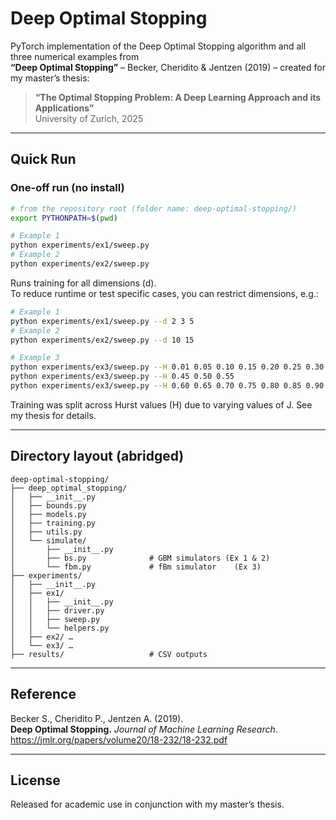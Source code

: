 # Deep Optimal Stopping

PyTorch implementation of the Deep Optimal Stopping algorithm and all three numerical examples from  
**“Deep Optimal Stopping”** – Becker, Cheridito & Jentzen (2019) – created for my master’s thesis:

> **“The Optimal Stopping Problem: A Deep Learning Approach and its Applications”**  
> University of Zurich, 2025

---

## Quick Run

### One-off run (no install)

```bash
# from the repository root (folder name: deep-optimal-stopping/)
export PYTHONPATH=$(pwd)
```
```bash
# Example 1
python experiments/ex1/sweep.py
# Example 2
python experiments/ex2/sweep.py
```

Runs training for all dimensions (d).  
To reduce runtime or test specific cases, you can restrict dimensions, e.g.:


```bash
# Example 1
python experiments/ex1/sweep.py --d 2 3 5
# Example 2
python experiments/ex2/sweep.py --d 10 15
```

```bash
# Example 3
python experiments/ex3/sweep.py --H 0.01 0.05 0.10 0.15 0.20 0.25 0.30 0.35 0.40
python experiments/ex3/sweep.py --H 0.45 0.50 0.55
python experiments/ex3/sweep.py --H 0.60 0.65 0.70 0.75 0.80 0.85 0.90 0.95 1.00

```
Training was split across Hurst values (H) due to varying values of J. See my thesis for details.

---

## Directory layout (abridged)

```
deep-optimal-stopping/                            
├── deep_optimal_stopping/
│   ├── __init__.py
│   ├── bounds.py
│   ├── models.py
│   ├── training.py
│   ├── utils.py
│   └── simulate/
│       ├── __init__.py
│       ├── bs.py              # GBM simulators (Ex 1 & 2)
│       └── fbm.py             # fBm simulator    (Ex 3)
├── experiments/
│   ├── __init__.py
│   ├── ex1/
│   │   ├── __init__.py
│   │   ├── driver.py
│   │   ├── sweep.py
│   │   └── helpers.py
│   ├── ex2/ …
│   └── ex3/ …
├── results/                   # CSV outputs
```

---

## Reference

Becker S., Cheridito P., Jentzen A. (2019).  
**Deep Optimal Stopping.** *Journal of Machine Learning Research*.  
<https://jmlr.org/papers/volume20/18-232/18-232.pdf>

---

## License

Released for academic use in conjunction with my master’s thesis.  
